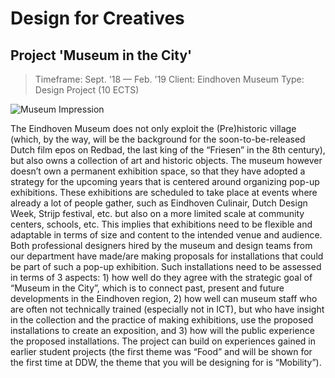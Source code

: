 # Design for Creatives

## Project 'Museum in the City'

> Timeframe: Sept. '18 — Feb. '19
> Client: Eindhoven Museum
> Type: Design Project (10 ECTS)

![Museum Impression](https://images.unsplash.com/photo-1515169273894-7e876dcf13da?ixlib=rb-0.3.5&ixid=eyJhcHBfaWQiOjEyMDd9&s=cb3bb8b0e3d3d7bc61e782d41ee4562f&auto=format&fit=crop&w=1950&q=80)

The Eindhoven Museum does not only exploit the (Pre)historic village (which, by the way, will be the background for the soon-to-be-released Dutch film epos on Redbad, the last king of the “Friesen” in the 8th century), but also owns a collection of art and historic objects. The museum however doesn’t own a permanent exhibition space, so that they have adopted a strategy for the upcoming years that is centered around organizing pop-up exhibitions. These exhibitions are scheduled to take place at events where already a lot of people gather, such as Eindhoven Culinair, Dutch Design Week, Strijp festival, etc. but also on a more limited scale at community centers, schools, etc. This implies that exhibitions need to be flexible and adaptable in terms of size and content to the intended venue and audience. Both professional designers hired by the museum and design teams from our department have made/are making proposals for installations that could be part of such a pop-up exhibition. Such installations need to be assessed in terms of 3 aspects: 1) how well do they agree with the strategic goal of “Museum in the City”, which is to connect past, present and future developments in the Eindhoven region, 2) how well can museum staff who are often not technically trained (especially not in ICT), but who have insight in the collection and the practice of making exhibitions, use the proposed installations to create an exposition, and 3) how will the public experience the proposed installations. The project can build on experiences gained in earlier student projects (the first theme was “Food” and will be shown for the first time at DDW, the theme that you will be designing for is “Mobility”).

